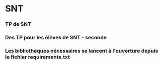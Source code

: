 # SNT
### TP de SNT
### Des TP pour les élèves de SNT - seconde

### Les bibliothèques nécessaires se lancent à l'ouverture depuis le fichier requirements.txt
